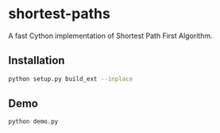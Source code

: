 # shortest-paths

A fast Cython implementation of Shortest Path First Algorithm.

## Installation

```bash
python setup.py build_ext --inplace
```

## Demo

```bash
python demo.py
```
